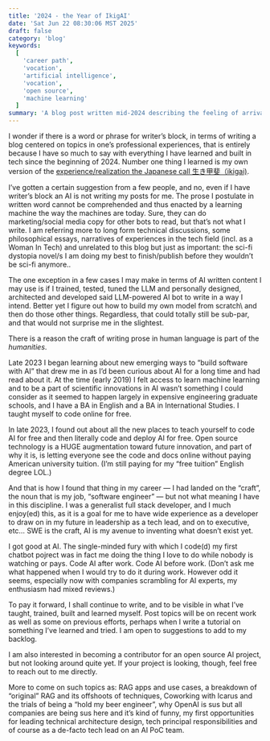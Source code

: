 ```yaml
---
title: '2024 - the Year of IkigAI'
date: 'Sat Jun 22 08:30:06 MST 2025'
draft: false
category: 'blog'
keywords:
  [
    'career path',
    'vocation',
    'artificial intelligence',
    'vocation',
    'open source',
    'machine learning'
  ]
summary: 'A blog post written mid-2024 describing the feeling of arrival at my career calling/vocation. And what I did once arrived, which is code AI after/when not at work, learn everything possible to indie-hack my own AI software and think many enterpreneurial thoughts. '
---
```


I wonder if there is a word or phrase for writer’s block, in terms of writing a blog centered on topics in one’s professional experiences, that is entirely because I have so much to say with everything I have learned and built in tech since the beginning of 2024. Number one thing I learned is my own version of the [experience/realization the Japanese call 生き甲斐（ikigai)](https://www.japan.go.jp/kizuna/2022/03/ikigai_japanese_secret_to_a_joyful_life.html).

I’ve gotten a certain suggestion from a few people, and no, even if I have writer’s block an AI is not writing my posts for me. The prose I postulate in written word cannot be comprehended and thus enacted by a learning machine the way the machines are today. Sure, they can do marketing/social media copy for other bots to read, but that’s not what I write.
I am referring more to long form technical discussions, some philosophical essays, narratives of experiences in the tech field (incl. as a Woman In Tech) and unrelated to this blog but just as important: the sci-fi dystopia novel/s I am doing my best to finish/publish before they wouldn’t be sci-fi anymore..

The one exception in a few cases I may make in terms of AI written content I may use is if I trained, tested, tuned the LLM and personally designed, architected and developed said LLM-powered AI bot to write in a way I intend. Better yet I figure out how to build my own model from scratch\ and then do those other things. Regardless, that could totally still be sub-par, and that would not surprise me in the slightest.

There is a reason the craft of writing prose in human language is part of the _humanities_.

Late 2023 I began learning about new emerging ways to “build software with AI” that drew me in as I’d been curious about AI for a long time and had read about it. At the time (early 2019) I felt access to learn machine learning and to be a part of scientific innovations in AI wasn’t something I could consider as it seemed to happen largely in expensive engineering graduate schools, and I have a BA in English and a BA in International Studies. I taught myself to code online for free.

In late 2023, I found out about all the new places to teach yourself to code AI for free and then literally code and deploy AI for free. Open source technology is a HUGE augmentation toward future innovation, and part of why it is, is letting everyone see the code and docs online without paying American university tuition. (I’m still paying for my “free tuition” English degree LOL.)

And that is how I found that thing in my career — I had landed on the “craft”, the noun that is my job, “software engineer” — but not what meaning I have in this discipline. I was a generalist full stack developer, and I much enjoy(ed) this, as it is a goal for me to have wide experience as a developer to draw on in my future in leadership as a tech lead, and on to executive, etc… SWE is the craft, AI is my avenue to inventing what doesn’t exist yet.

I got good at AI. The single-minded fury with which I code(d) my first chatbot pojrect was in fact me doing the thing I love to do while nobody is watching or pays. Code AI after work. Code AI before work. (Don’t ask me what happened when I would try to do it during work. However odd it seems, especially now with companies scrambling for AI experts, my enthusiasm had mixed reviews.)

To pay it forward, I shall continue to write, and to be visible in what I’ve taught, trained, built and learned myself. Post topics will be on recent work as well as some on previous efforts, perhaps when I write a tutorial on something I’ve learned and tried. I am open to suggestions to add to my backlog.

I am also interested in becoming a contributor for an open source AI project, but not looking around quite yet. If your project is looking, though, feel free to reach out to me directly.

More to come on such topics as: RAG apps and use cases, a breakdown of “original” RAG and its offshoots of techniques, Coworking with Icarus and the trials of being a “hold my beer engineer”, why OpenAI is sus but all companies are being sus here and it’s kind of funny, my first opportunities for leading technical architecture design, tech principal responsibilities and of course as a de-facto tech lead on an AI PoC team.
